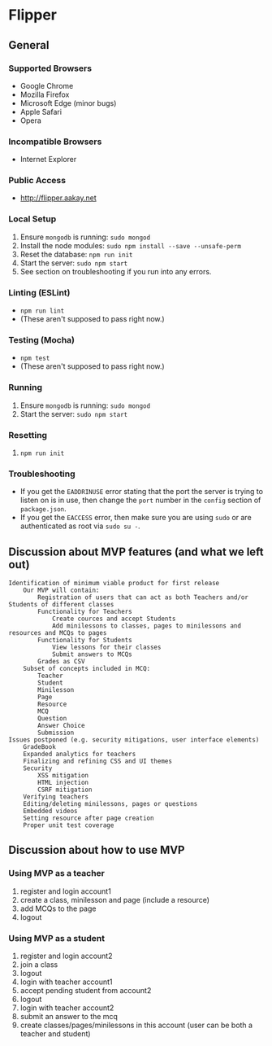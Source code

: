 Flipper
=======

## General

### Supported Browsers
- Google Chrome
- Mozilla Firefox
- Microsoft Edge (minor bugs)
- Apple Safari
- Opera

### Incompatible Browsers
- Internet Explorer

### Public Access
- http://flipper.aakay.net

### Local Setup
1. Ensure `mongodb` is running: `sudo mongod`
2. Install the node modules: `sudo npm install --save --unsafe-perm`
3. Reset the database: `npm run init`
4. Start the server: `sudo npm start`
5. See section on troubleshooting if you run into any errors.

### Linting (ESLint)
- `npm run lint`
- (These aren't supposed to pass right now.)

### Testing (Mocha)
- `npm test`
- (These aren't supposed to pass right now.)

### Running
1. Ensure `mongodb` is running: `sudo mongod`
2. Start the server: `sudo npm start`

### Resetting
1. `npm run init`

### Troubleshooting
- If you get the `EADDRINUSE` error stating that the port the server is trying to listen on is in use, then change the `port` number in the `config` section of `package.json`.
- If you get the `EACCESS` error, then make sure you are using `sudo` or are authenticated as root via `sudo su -`.

## Discussion about MVP features (and what we left out)

	Identification of minimum viable product for first release 
		Our MVP will contain: 
			Registration of users that can act as both Teachers and/or Students of different classes
			Functionality for Teachers
				Create cources and accept Students
				Add minilessons to classes, pages to minilessons and resources and MCQs to pages 
			Functionality for Students
				View lessons for their classes
				Submit answers to MCQs
			Grades as CSV
		Subset of concepts included in MCQ:
			Teacher
			Student
			Minilesson
			Page
			Resource
			MCQ
			Question
			Answer Choice
			Submission
	Issues postponed (e.g. security mitigations, user interface elements)
		GradeBook
		Expanded analytics for teachers 
		Finalizing and refining CSS and UI themes
		Security
			XSS mitigation
			HTML injection
			CSRF mitigation
		Verifying teachers
		Editing/deleting minilessons, pages or questions 
		Embedded videos
		Setting resource after page creation
		Proper unit test coverage

## Discussion about how to use MVP

### Using MVP as a teacher
1. register and login account1
2. create a class, minilesson and page (include a resource)
3. add MCQs to the page 
4. logout

### Using MVP as a student
1. register and login account2
2. join a class
3. logout
4. login with teacher account1
5. accept pending student from account2
6. logout
7. login with teacher account2
8. submit an answer to the mcq
9. create classes/pages/minilessons in this account (user can be both a teacher and student)
